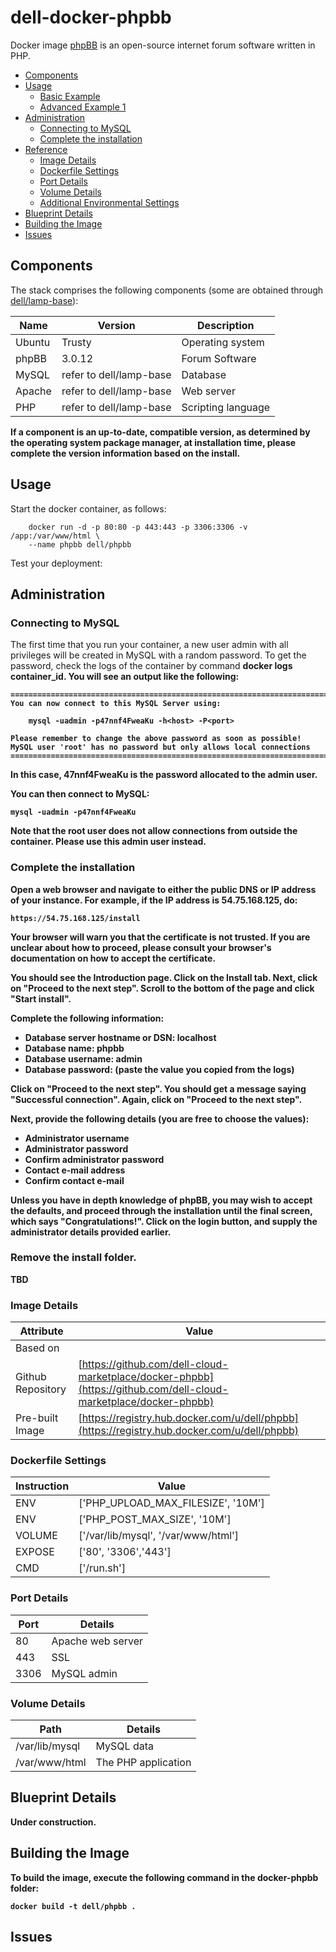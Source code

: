 # dell-docker-phpbb
Docker image [phpBB](https://www.phpbb.com/) is an open-source internet forum software written in PHP.

* [Components](#components)
* [Usage](#usage)
    * [Basic Example](#basic-example)
    * [Advanced Example 1](#advanced-example-1)   
* [Administration](#administration)
    * [Connecting to MySQL](#connecting-to-mysql)
    * [Complete the installation](#complete-installation)
* [Reference](#reference)
    * [Image Details](#image-details)
    * [Dockerfile Settings](#dockerfile-settings)
    * [Port Details](#port-details)
    * [Volume Details](#volume-details)
    * [Additional Environmental Settings](#additional-environmental-settings)
* [Blueprint Details](#blueprint-details)
* [Building the Image](#building-the-image)
* [Issues](#issues)

<a name="components"></a>
## Components
The stack comprises the following components (some are obtained through [dell/lamp-base](https://github.com/dell-cloud-marketplace/docker-lamp-base)):

Name       | Version                 | Description
-----------|-------------------------|------------------------------
Ubuntu     | Trusty                  | Operating system
phpBB      | 3.0.12                  | Forum Software
MySQL      | refer to dell/lamp-base | Database
Apache     | refer to dell/lamp-base | Web server
PHP        | refer to dell/lamp-base | Scripting language

**If a component is an up-to-date, compatible version, as determined by the operating system package manager, at installation time, please complete the version information based on the install.**

<a name="usage"></a>
## Usage

<a name="basic-example"></a>
Start the docker container, as follows:

```no-highlight
    docker run -d -p 80:80 -p 443:443 -p 3306:3306 -v /app:/var/www/html \
    --name phpbb dell/phpbb
```

Test your deployment:


<a name="administration"></a>
## Administration

<a name="connecting-to-mysql"></a>
### Connecting to MySQL
The first time that you run your container, a new user admin with all privileges will be created in MySQL with a random password. To get the password, check the logs of the container by command <b>docker logs container_id<b>. You will see an output like the following:

```no-highlight
========================================================================
You can now connect to this MySQL Server using:

    mysql -uadmin -p47nnf4FweaKu -h<host> -P<port>

Please remember to change the above password as soon as possible!
MySQL user 'root' has no password but only allows local connections
========================================================================
```

In this case, **47nnf4FweaKu** is the password allocated to the admin user.

You can then connect to MySQL:

```no-highlight
mysql -uadmin -p47nnf4FweaKu
```

Note that the root user does not allow connections from outside the container. Please use this admin user instead.

<a name="complete-installation"></a>
### Complete the installation

Open a web browser and navigate to either the public DNS or IP address of your instance. For example, if the IP address is **54.75.168.125**, do:

    https://54.75.168.125/install

Your browser will warn you that the certificate is not trusted. If you are unclear about how to proceed, please consult your browser's documentation on how to accept the certificate.

You should see the Introduction page. Click on the Install tab. Next, click on "Proceed to the next step". Scroll to the bottom of the page and click "Start install".

Complete the following information:

* Database server hostname or DSN: **localhost**
* Database name: **phpbb**
* Database username: **admin**
* Database password: (paste the value you copied from the logs)

Click on "Proceed to the next step". You should get a message saying "Successful connection". Again, click on "Proceed to the next step".

Next, provide the following details (you are free to choose the values):

* Administrator username
* Administrator password
* Confirm administrator password
* Contact e-mail address
* Confirm contact e-mail

Unless you have in depth knowledge of phpBB, you may wish to accept the defaults, and proceed through the installation until the final screen, which says "Congratulations!". Click on the login button, and supply the administrator details provided earlier.

### Remove the **install** folder.
TBD

<a name="image-details"></a>
### Image Details

Attribute         | Value
------------------|------
Based on          | 
Github Repository | [https://github.com/dell-cloud-marketplace/docker-phpbb](https://github.com/dell-cloud-marketplace/docker-phpbb)
Pre-built Image   | [https://registry.hub.docker.com/u/dell/phpbb](https://registry.hub.docker.com/u/dell/phpbb) 

<a name="dockerfile-settings"></a>
### Dockerfile Settings

Instruction | Value
------------|------
ENV         | ['PHP_UPLOAD_MAX_FILESIZE', '10M']
ENV         | ['PHP_POST_MAX_SIZE', '10M']
VOLUME      | ['/var/lib/mysql', '/var/www/html']
EXPOSE      | ['80', '3306','443']
CMD         | ['/run.sh']

<a name="port-details"></a>
### Port Details

Port | Details
-----|--------
80   | Apache web server
443  | SSL
3306 | MySQL admin

<a name="volume-details"></a>
### Volume Details

Path           | Details
---------------|--------
/var/lib/mysql | MySQL data
/var/www/html  | The PHP application

<a name="blueprint-details"></a>
## Blueprint Details
Under construction.

<a name="building-the-image"></a>
## Building the Image
To build the image, execute the following command in the docker-phpbb folder:

```no-highlight
docker build -t dell/phpbb .
```

<a name="issues"></a>
## Issues
